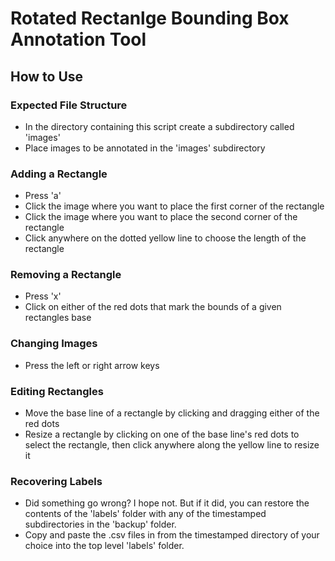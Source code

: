 # Rotated Rectanlge Bounding Box Annotation Tool

## How to Use

### Expected File Structure
- In the directory containing this script create a subdirectory called 'images'
- Place images to be annotated in the 'images' subdirectory
  
### Adding a Rectangle
- Press 'a'
- Click the image where you want to place the first corner of the rectangle
- Click the image where you want to place the second corner of the rectangle
- Click anywhere on the dotted yellow line to choose the length of the rectangle

### Removing a Rectangle
- Press 'x'
- Click on either of the red dots that mark the bounds of a given rectangles base

### Changing Images
- Press the left or right arrow keys

### Editing Rectangles
- Move the base line of a rectangle by clicking and dragging either of the red dots
- Resize a rectangle by clicking on one of the base line's red dots to select the rectangle, then click anywhere along the yellow line to resize it

### Recovering Labels
- Did something go wrong? I hope not. But if it did, you can restore the contents of the 'labels' folder with any of the timestamped subdirectories in the 'backup' folder.
- Copy and paste the .csv files in from the timestamped directory of your choice into the top level 'labels' folder. 
